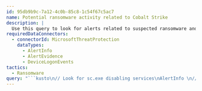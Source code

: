 ```yaml
---
id: 95db9b9c-7a12-4c0b-85c8-1c54f67c5ac7
name: Potential ransomware activity related to Cobalt Strike
description: |
  Use this query to look for alerts related to suspected ransomware and Cobalt Strike activity, a tool used in numerous ransomware campaigns
requiredDataConnectors:
  - connectorId: MicrosoftThreatProtection
    dataTypes:
      - AlertInfo
      - AlertEvidence
      - DeviceLogonEvents
tactics:
  - Ransomware
query: "```kusto\n// Look for sc.exe disabling services\nAlertInfo \n// Attempts to clear security event logs. \n| where Title in(\"Event log was cleared\", \n// List alerts flagging attempts to delete backup files. \n\"File backups were deleted\", \n// Potential Cobalt Strike activity - Note that other threat activity can also \n// trigger alerts for suspicious decoded content \n\"Suspicious decoded content\", \n// Cobalt Strike activity \n\"\\'Atosev\\' malware was detected\", \n\"\\'Ploty\\' malware was detected\", \n\"\\'Bynoco\\' malware was detected\",\n\"\\'Cobaltstrike\\' malware was detected\",\n\"Echo command over pipe on localhost\",\n\"Known attack framework activity was observed\",\n\"An active \\'Cobaltstrike\\' malware was detected\",\n\"Suspicious \\'CobaltStrike\\' behavior was prevented\",\n\"Suspicious process launch by Rundll32.exe\") \n| extend AlertTime = Timestamp | distinct AlertTime, AlertId, Title \n| join AlertEvidence on $left.AlertId == $right.AlertId\n| summarize by DeviceId, AlertTime, Title, AlertId\n// Get device IDs\n| join DeviceLogonEvents on $left.DeviceId == $right.DeviceId \n// Creating 10 day Window surrounding alert activity \n| where Timestamp < AlertTime +5d and Timestamp > AlertTime - 5d // Projecting specific columns \n| project Title, DeviceName, DeviceId, Timestamp, LogonType, AccountDomain, AccountName, AccountSid, AlertTime, AlertId, RemoteIP, RemoteDeviceName\n```"
---
```


